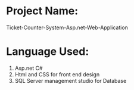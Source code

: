 # Project Name:
Ticket-Counter-System-Asp.net-Web-Application

# Language Used:
1. Asp.net C#
2. Html and CSS for front end design
3. SQL Server management studio for Database
